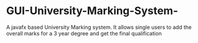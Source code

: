 # GUI-University-Marking-System-
A javafx based University Marking system. It allows single users to add the overall marks for a 3 year degree and get the final qualification
